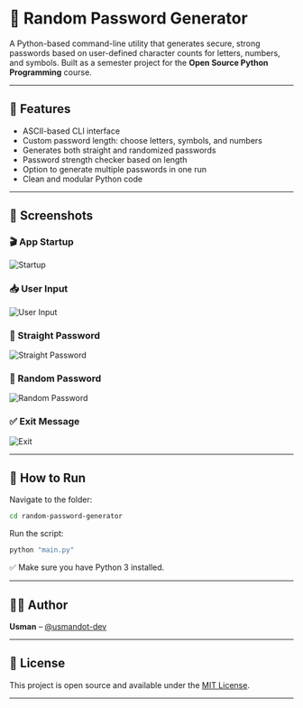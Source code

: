 # 🔐 Random Password Generator

A Python-based command-line utility that generates secure, strong passwords based on user-defined character counts for letters, numbers, and symbols. Built as a semester project for the **Open Source Python Programming** course.

---

## 📌 Features

- ASCII-based CLI interface
- Custom password length: choose letters, symbols, and numbers
- Generates both straight and randomized passwords
- Password strength checker based on length
- Option to generate multiple passwords in one run
- Clean and modular Python code

---

## 📸 Screenshots

### 🎬 App Startup
![Startup](screenshots/startup.png)

### 📥 User Input
![User Input](screenshots/user_input.png)

### 📄 Straight Password
![Straight Password](screenshots/straight_password.png)

### 🔀 Random Password
![Random Password](screenshots/random_password.png)

### ✅ Exit Message
![Exit](screenshots/exit_message.png)

---

## 🚀 How to Run

Navigate to the folder:

```bash
cd random-password-generator
```

Run the script:

```bash
python "main.py"
```

✅ Make sure you have Python 3 installed.

---

## 👨‍💻 Author  
**Usman** – [@usmandot-dev](https://github.com/usmandot-dev)

---

## 📜 License  
This project is open source and available under the [MIT License](LICENSE).

---